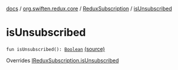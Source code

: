 [docs](../../index.md) / [org.swiften.redux.core](../index.md) / [ReduxSubscription](index.md) / [isUnsubscribed](./is-unsubscribed.md)

# isUnsubscribed

`fun isUnsubscribed(): `[`Boolean`](https://kotlinlang.org/api/latest/jvm/stdlib/kotlin/-boolean/index.html) [(source)](https://github.com/protoman92/KotlinRedux/tree/master/common/common-core/src/main/kotlin/org/swiften/redux/core/Subscription.kt#L33)

Overrides [IReduxSubscription.isUnsubscribed](../-i-redux-subscription/is-unsubscribed.md)

